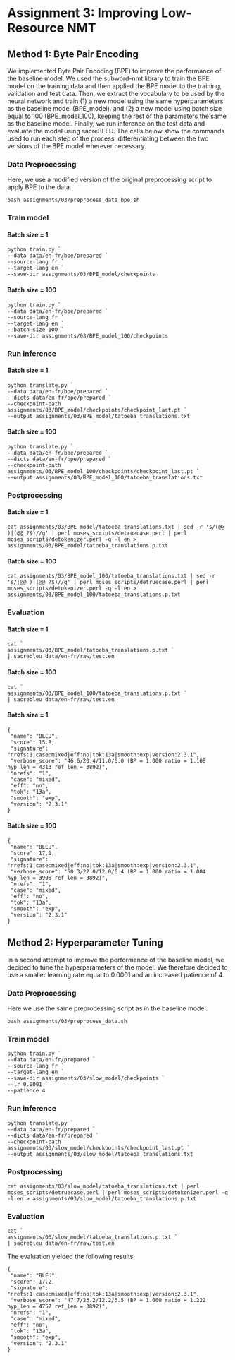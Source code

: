 # Assignment 3: Improving Low-Resource NMT
## Method 1: Byte Pair Encoding

We implemented Byte Pair Encoding (BPE) to improve the performance of the baseline model. 
We used the subword-nmt library to train the BPE model on the training data and then applied the BPE model to the training, validation and test data.
Then, we extract the vocabulary to be used by the neural network and train (1) a new model using the same hyperparameters as the baseline model (BPE_model). and (2) a new model using batch size equal to 100 (BPE_model_100), keeping the rest of the parameters the same as the baseline model.
Finally, we run inference on the test data and evaluate the model using sacreBLEU.
The cells below show the commands used to run each step of the process, differentiating between the two versions of the BPE model wherever necessary.

### Data Preprocessing
Here, we use a modified version of the original preprocessing script to apply BPE to the data.
```
bash assignments/03/preprocess_data_bpe.sh
```

### Train model
#### Batch size = 1
```
python train.py `
--data data/en-fr/bpe/prepared `
--source-lang fr `
--target-lang en `
--save-dir assignments/03/BPE_model/checkpoints
```

#### Batch size = 100
```
python train.py `
--data data/en-fr/bpe/prepared `
--source-lang fr `
--target-lang en `
--batch-size 100 `
--save-dir assignments/03/BPE_model_100/checkpoints
```


### Run inference
#### Batch size = 1
```
python translate.py `
--data data/en-fr/bpe/prepared `
--dicts data/en-fr/bpe/prepared `
--checkpoint-path assignments/03/BPE_model/checkpoints/checkpoint_last.pt `
--output assignments/03/BPE_model/tatoeba_translations.txt
```

#### Batch size = 100
```
python translate.py `
--data data/en-fr/bpe/prepared `
--dicts data/en-fr/bpe/prepared `
--checkpoint-path assignments/03/BPE_model_100/checkpoints/checkpoint_last.pt `
--output assignments/03/BPE_model_100/tatoeba_translations.txt
```

### Postprocessing
#### Batch size = 1
```
cat assignments/03/BPE_model/tatoeba_translations.txt | sed -r 's/(@@ )|(@@ ?$)//g' | perl moses_scripts/detruecase.perl | perl moses_scripts/detokenizer.perl -q -l en > assignments/03/BPE_model/tatoeba_translations.p.txt
```

#### Batch size = 100
```
cat assignments/03/BPE_model_100/tatoeba_translations.txt | sed -r 's/(@@ )|(@@ ?$)//g' | perl moses_scripts/detruecase.perl | perl moses_scripts/detokenizer.perl -q -l en > assignments/03/BPE_model_100/tatoeba_translations.p.txt
```

### Evaluation
#### Batch size = 1
```
cat `
assignments/03/BPE_model/tatoeba_translations.p.txt `
| sacrebleu data/en-fr/raw/test.en
```

#### Batch size = 100
```
cat `
assignments/03/BPE_model_100/tatoeba_translations.p.txt `
| sacrebleu data/en-fr/raw/test.en
```

#### Batch size = 1
```
{
 "name": "BLEU",
 "score": 15.8,
 "signature": "nrefs:1|case:mixed|eff:no|tok:13a|smooth:exp|version:2.3.1",
 "verbose_score": "46.6/20.4/11.0/6.0 (BP = 1.000 ratio = 1.108 hyp_len = 4313 ref_len = 3892)",
 "nrefs": "1",
 "case": "mixed",
 "eff": "no",
 "tok": "13a",
 "smooth": "exp",
 "version": "2.3.1"
}
```
#### Batch size = 100
```
{
 "name": "BLEU",
 "score": 17.1,
 "signature": "nrefs:1|case:mixed|eff:no|tok:13a|smooth:exp|version:2.3.1",
 "verbose_score": "50.3/22.0/12.0/6.4 (BP = 1.000 ratio = 1.004 hyp_len = 3908 ref_len = 3892)",
 "nrefs": "1",
 "case": "mixed",
 "eff": "no",
 "tok": "13a",
 "smooth": "exp",
 "version": "2.3.1"
}
```

## Method 2: Hyperparameter Tuning
In a second attempt to improve the performance of the baseline model, we decided to tune the hyperparameters of the model.
We therefore decided to use a smaller learning rate equal to $0.0001$ and an increased patience of $4$.


### Data Preprocessing
Here we use the same preprocessing script as in the baseline model.
```
bash assignments/03/preprocess_data.sh
```

### Train model
```
python train.py `
--data data/en-fr/prepared `
--source-lang fr `
--target-lang en `
--save-dir assignments/03/slow_model/checkpoints `
--lr 0.0001 `
--patience 4
```

### Run inference
```
python translate.py `
--data data/en-fr/prepared `
--dicts data/en-fr/prepared `
--checkpoint-path assignments/03/slow_model/checkpoints/checkpoint_last.pt `
--output assignments/03/slow_model/tatoeba_translations.txt
```

### Postprocessing
```
cat assignments/03/slow_model/tatoeba_translations.txt | perl moses_scripts/detruecase.perl | perl moses_scripts/detokenizer.perl -q -l en > assignments/03/slow_model/tatoeba_translations.p.txt 
```

### Evaluation
```
cat `
assignments/03/slow_model/tatoeba_translations.p.txt `
| sacrebleu data/en-fr/raw/test.en
```

The evaluation yielded the following results:
```
{
 "name": "BLEU",
 "score": 17.2,
 "signature": "nrefs:1|case:mixed|eff:no|tok:13a|smooth:exp|version:2.3.1",
 "verbose_score": "47.7/23.2/12.2/6.5 (BP = 1.000 ratio = 1.222 hyp_len = 4757 ref_len = 3892)",
 "nrefs": "1",
 "case": "mixed",
 "eff": "no",
 "tok": "13a",
 "smooth": "exp",
 "version": "2.3.1"
}
```